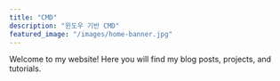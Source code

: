```yaml
---
title: "CMD"
description: "윈도우 기반 CMD"
featured_image: "/images/home-banner.jpg"
---
```

Welcome to my website! Here you will find my blog posts, projects, and tutorials.
